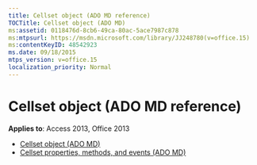 ```yaml
---
title: Cellset object (ADO MD reference)
TOCTitle: Cellset object (ADO MD)
ms:assetid: 0118476d-8cb6-49ca-80ac-5ace7987c878
ms:mtpsurl: https://msdn.microsoft.com/library/JJ248780(v=office.15)
ms:contentKeyID: 48542923
ms.date: 09/18/2015
mtps_version: v=office.15
localization_priority: Normal
---
```


# Cellset object (ADO MD reference)

**Applies to**: Access 2013, Office 2013

- [Cellset object (ADO MD)](cellset-object-ado-md.md)
- [Cellset properties, methods, and events (ADO MD)](cellset-properties-methods-and-events-ado-md.md)

